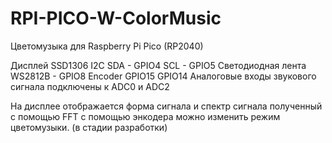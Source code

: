 # RPI-PICO-W-ColorMusic
 Цветомузыка для Raspberry Pi Pico (RP2040)

 Дисплей SSD1306 I2C SDA - GPIO4 SCL - GPIO5
 Светодиодная лента WS2812B - GPIO8
 Encoder GPIO15 GPIO14
 Аналоговые входы звукового сигнала подключены к ADC0 и ADC2

 На дисплее отображается форма сигнала и спектр сигнала полученный с помощью FFT
 с помощью энкодера можно изменить режим цветомузыки. (в стадии разработки)
 

